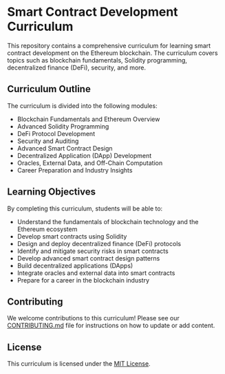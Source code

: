 # Smart Contract Development Curriculum

This repository contains a comprehensive curriculum for learning smart contract development on the Ethereum blockchain. The curriculum covers topics such as blockchain fundamentals, Solidity programming, decentralized finance (DeFi), security, and more.

## Curriculum Outline

The curriculum is divided into the following modules:

* Blockchain Fundamentals and Ethereum Overview
* Advanced Solidity Programming
* DeFi Protocol Development
* Security and Auditing
* Advanced Smart Contract Design
* Decentralized Application (DApp) Development
* Oracles, External Data, and Off-Chain Computation
* Career Preparation and Industry Insights

## Learning Objectives

By completing this curriculum, students will be able to:

* Understand the fundamentals of blockchain technology and the Ethereum ecosystem
* Develop smart contracts using Solidity
* Design and deploy decentralized finance (DeFi) protocols
* Identify and mitigate security risks in smart contracts
* Develop advanced smart contract design patterns
* Build decentralized applications (DApps)
* Integrate oracles and external data into smart contracts
* Prepare for a career in the blockchain industry

## Contributing

We welcome contributions to this curriculum! Please see our [CONTRIBUTING.md](CONTRIBUTING.md) file for instructions on how to update or add content.

## License

This curriculum is licensed under the [MIT License](LICENSE.md).
